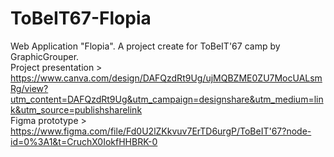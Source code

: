 # ToBeIT67-Flopia
Web Application "Flopia". A project create for ToBeIT'67 camp by GraphicGrouper.<br/>
Project presentation > https://www.canva.com/design/DAFQzdRt9Ug/ujMQBZME0ZU7MocUALsmRg/view?utm_content=DAFQzdRt9Ug&utm_campaign=designshare&utm_medium=link&utm_source=publishsharelink<br/>
Figma prototype > https://www.figma.com/file/Fd0U2lZKkvuv7ErTD6urgP/ToBeIT'67?node-id=0%3A1&t=CruchX0IokfHHBRK-0
